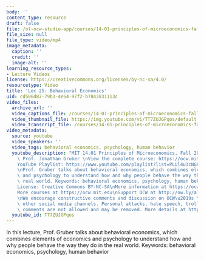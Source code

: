 ```yaml
---
body: ''
content_type: resource
draft: false
file: /ol-ocw-studio-app/courses/14-01-principles-of-microeconomics-fall-2023/1401-lecture25-2023dec11_360p_16_9.mp4
file_size: null
file_type: video/mp4
image_metadata:
  caption: ''
  credit: ''
  image-alt: ''
learning_resource_types:
- Lecture Videos
license: https://creativecommons.org/licenses/by-nc-sa/4.0/
resourcetype: Video
title: 'Lec 25: Behavioral Economics'
uid: cd506d87-79b3-4e54-97f2-b7843831113c
video_files:
  archive_url: ''
  video_captions_file: /courses/14-01-principles-of-microeconomics-fall-2023/1TibVtUY0LALfn3SgCCFeLLy_OOLk8vEG_transcript.webvtt
  video_thumbnail_file: https://img.youtube.com/vi/TT7ZUJGPqos/default.jpg
  video_transcript_file: /courses/14-01-principles-of-microeconomics-fall-2023/1TibVtUY0LALfn3SgCCFeLLy_OOLk8vEG_transcript.pdf
video_metadata:
  source: youtube
  video_speakers: ''
  video_tags: behavioral economics, psychology, human behavior
  youtube_description: "MIT 14.01 Principles of Microeconomics, Fall 2023 \nInstructor:\
    \ Prof. Jonathan Gruber \nView the complete course: https://ocw.mit.edu/14-01F23\n\
    YouTube Playlist: https://www.youtube.com/playlist?list=PLUl4u3cNGP60V7HxLYRaJMbFzP77bzEjb\n\
    \nProf. Gruber talks about behavioral economics, which combines elements of economics\
    \ and psychology to understand how and why people behave the way they do in the\
    \ real world. Keywords: behavioral economics, psychology, human behavior \t\n\n\
    License: Creative Commons BY-NC-SA\nMore information at https://ocw.mit.edu/terms\n\
    More courses at https://ocw.mit.edu\nSupport OCW at http://ow.ly/a1If50zVRlQ\n\
    \nWe encourage constructive comments and discussion on OCW\u2019s YouTube and\
    \ other social media channels. Personal attacks, hate speech, trolling, and inappropriate\
    \ comments are not allowed and may be removed. More details at https://ocw.mit.edu/comments."
  youtube_id: TT7ZUJGPqos
---
```

In this lecture, Prof. Gruber talks about behavioral economics, which combines elements of economics and psychology to understand how and why people behave the way they do in the real world. Keywords: behavioral economics, psychology, human behavior